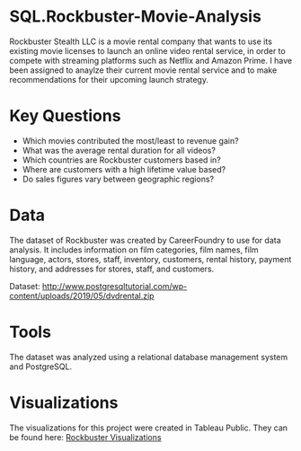 # SQL.Rockbuster-Movie-Analysis
Rockbuster Stealth LLC is a movie rental company that wants to use its existing movie licenses to launch an online video rental service, in order to compete with streaming platforms such as Netflix and Amazon Prime. I have been assigned to anaylze their current movie rental service and to make recommendations for their upcoming launch strategy. 
# Key Questions
- Which movies contributed the most/least to revenue gain?
- What was the average rental duration for all videos?
- Which countries are Rockbuster customers based in?
- Where are customers with a high lifetime value based?
- Do sales figures vary between geographic regions?
# Data
The dataset of Rockbuster was created by CareerFoundry to use for data analysis. It includes information on film categories, film names, film language, actors, stores, staff, inventory, customers, rental history, payment history, and addresses for stores, staff, and customers.

Dataset: http://www.postgresqltutorial.com/wp-content/uploads/2019/05/dvdrental.zip
# Tools
The dataset was analyzed using a relational database management system and PostgreSQL.
# Visualizations
The visualizations for this project were created in Tableau Public. They can be found here: [Rockbuster Visualizations](https://public.tableau.com/app/profile/simone.van.der.graaf/viz/ProjectRockbuster-Careerfoundry/Rockbuster) 
